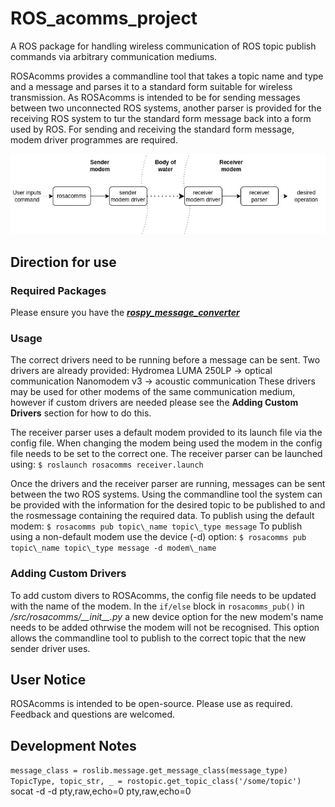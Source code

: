 # ROS_acomms_project
A ROS package for handling wireless communication of ROS topic publish commands via arbitrary communication mediums.

ROSAcomms provides a commandline tool that takes a topic name and type and a message and parses it to a standard form suitable for wireless transmission. As ROSAcomms is intended to be for sending messages between two unconnected ROS systems, another parser is provided for the receiving ROS system to tur the standard form message back into a form used by ROS. For sending and receiving the standard form message, modem driver programmes are required.

![](/assets/Systemdiagram.drawio.png?raw=true "ROSAcomms System Diagram")


## Direction for use
### Required Packages
Please ensure you have the [***rospy_message_converter***](https://github.com/uos/rospy_message_converter)

### Usage
The correct drivers need to be running before a message can be sent. Two drivers are already provided:
Hydromea LUMA 250LP -> optical communication
Nanomodem v3 -> acoustic communication
These drivers may be used for other modems of the same communication medium, however if custom drivers are needed please see the __Adding Custom Drivers__ section for how to do this.

The receiver parser uses a default modem provided to its launch file via the config file. When changing the modem being used the modem in the config file needs to be set to the correct one. The receiver parser can be launched using:
`$ roslaunch rosacomms receiver.launch`

Once the drivers and the receiver parser are running, messages can be sent between the two ROS systems. Using the commandline tool the system can be provided with the information for the desired topic to be published to and the rosmessage containing the required data.
To publish using the default modem:
`$ rosacomms pub topic\_name topic\_type message`
To publish using a non-default modem use the device (-d) option:
`$ rosacomms pub topic\_name topic\_type message -d modem\_name`

### Adding Custom Drivers
To add custom divers to ROSAcomms, the config file needs to be updated with the name of the modem. In the `if/else` block in `rosacomms_pub()` in _/src/rosacomms/\_\_init\_\_.py_ a new device option for the new modem's name needs to be added othrwise the modem will not be recognised. This option allows the commandline tool to publish to the correct topic that the new sender driver uses.


## User Notice
ROSAcomms is intended to be open-source. Please use as required. Feedback and questions are welcomed.


## Development Notes
`message_class = roslib.message.get_message_class(message_type)`
`TopicType, topic_str, _ = rostopic.get_topic_class('/some/topic')`
socat -d -d pty,raw,echo=0 pty,raw,echo=0